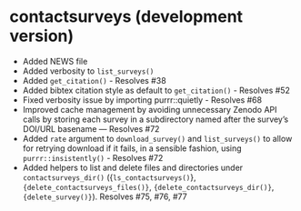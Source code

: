 # contactsurveys (development version)

* Added NEWS file
* Added verbosity to `list_surveys()`
* Added `get_citation()` - Resolves #38
* Added bibtex citation style as default to `get_citation()` - Resolves #52
* Fixed verbosity issue by importing purrr::quietly - Resolves #68
* Improved cache management by avoiding unnecessary Zenodo API calls by storing each survey in a subdirectory named after the survey’s DOI/URL basename — Resolves #72
* Added `rate` argument to `download_survey()` and `list_surveys()` to allow for retrying download if it fails, in a sensible fashion, using `purrr::insistently()` - Resolves #72
* Added helpers to list and delete files and directories under `contactsurveys_dir()` ({`ls_contactsurveys()`}, `{delete_contactsurveys_files()}`, `{delete_contactsurveys_dir()}`, `{delete_survey()}`). Resolves #75, #76, #77
